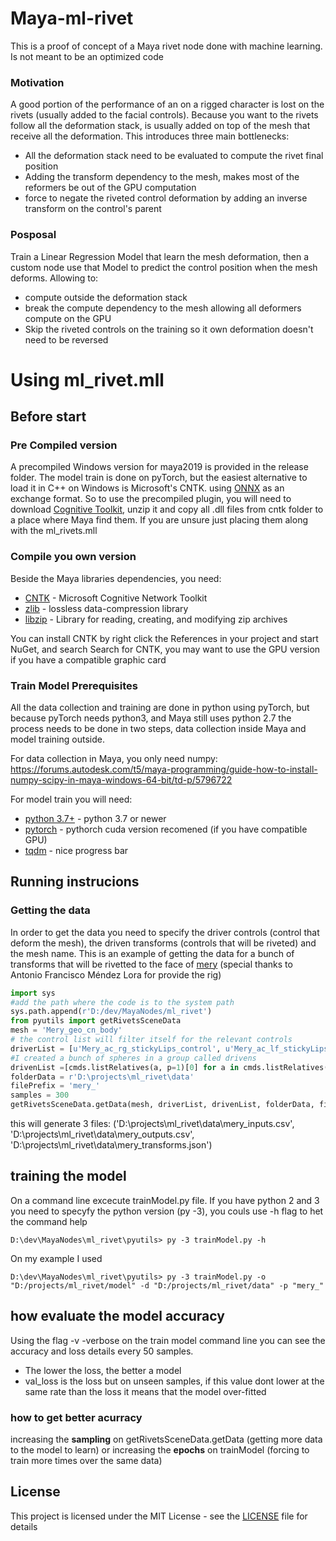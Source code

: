 # Maya-ml-rivet

This is a proof of concept of a Maya rivet node done with machine learning. Is not meant to be an optimized code

### Motivation

A good portion of the performance of an  on a rigged character is lost on the rivets (usually added to the facial controls). Because you want to the rivets follow all the deformation stack, is usually added on top of the mesh that receive all the deformation. This introduces three main bottlenecks:
* All the deformation stack need to be evaluated to compute the rivet final position
* Adding the transform dependency to the mesh, makes most of the reformers be out of the GPU computation
* force to negate the riveted control deformation by adding an inverse transform on the control's parent

### Posposal
Train a Linear Regression Model that learn the mesh deformation, then a custom node use that Model to predict the control position when the mesh deforms. Allowing to:
* compute outside the deformation stack
* break the compute dependency to the mesh allowing all deformers compute on the GPU
* Skip the riveted controls on the training so it own deformation doesn't need to be reversed

# Using ml_rivet.mll
## Before start

### Pre Compiled version

A precompiled Windows version for maya2019 is provided in the release folder. The model train is done on pyTorch, but the easiest alternative to load it in C++ on Windows is Microsoft's CNTK. using [ONNX](http://onnx.ai/) as an exchange format. So to use the precompiled plugin, you will need to download [Cognitive Toolkit](https://cntk.ai/dlwg-2.7.html), unzip it and copy all .dll files from cntk folder to a place where Maya find them. If you are unsure just placing them along with the ml_rivets.mll

### Compile you own version

Beside the Maya libraries dependencies, you need:

* [CNTK](https://docs.microsoft.com/es-es/cognitive-toolkit/) - Microsoft Cognitive Network Toolkit
* [zlib](https://zlib.net/) - lossless data-compression library
* [libzip](https://libzip.org/) - Library for reading, creating, and modifying zip archives 

You can install CNTK by right click the References in your project and start NuGet, and search Search for CNTK, you may want to use the GPU version if you have a compatible graphic card

### Train Model Prerequisites

All the data collection and training are done in python using pyTorch, but because pyTorch needs python3, and Maya still uses python 2.7 the process needs to be done in two steps, data collection inside Maya and model training outside.

For data collection in Maya, you only need numpy:
https://forums.autodesk.com/t5/maya-programming/guide-how-to-install-numpy-scipy-in-maya-windows-64-bit/td-p/5796722

For model train you will need:
* [python 3.7+](https://www.python.org/downloads/windows/) - python 3.7 or newer
* [pytorch](https://pytorch.org/get-started/locally/)  - pythorch cuda version recomened (if you have compatible GPU)
* [tqdm](https://pypi.org/project/tqdm/) - nice progress bar


## Running instrucions
### Getting the data

In order to get the data you need to specify the driver controls (control that deform the mesh), the driven transforms (controls that will be riveted) and the mesh name. This is an example of getting the data for a bunch of transforms that will be rivetted to the face of [mery](https://www.meryproject.com/) (special thanks to Antonio Francisco Méndez Lora for provide the rig)
```python
import sys
#add the path where the code is to the system path
sys.path.append(r'D:/dev/MayaNodes/ml_rivet')
from pyutils import getRivetsSceneData
mesh = 'Mery_geo_cn_body'
# the control list will filter itself for the relevant controls
driverList = [u'Mery_ac_rg_stickyLips_control', u'Mery_ac_lf_stickyLips_control', u'Mery_ac_lf_tinyCorner_control', u'Mery_ac_rg_tinyCorner_control', u'Mery_ac_loLip_01_control', u'Mery_ac_loLip_02_control', u'Mery_ac_loLip_03_control', u'Mery_ac_loLip_04_control', u'Mery_ac_loLip_05_control', u'Mery_ac_upLip_05_control', u'Mery_ac_upLip_04_control', u'Mery_ac_upLip_03_control', u'Mery_ac_upLip_02_control', u'Mery_ac_cn_inout_mouth', u'Mery_ac_upLip_01_control', u'Mery_ac_rg_cheekbone', u'Mery_ac_lf_cheekbone', u'Mery_ac_cn_mouth_move', u'Mery_ac_dw_lf_lip_inout', u'Mery_ac_up_lf_lip_inout', u'Mery_ac_dw_rg_lip_inout', u'Mery_ac_lf_moflete', u'Mery_ac_rg_moflete', u'Mery_ac_up_rg_lip_inout', u'Mery_ac_cn_jaw_control', u'Mery_ac_jaw_front', u'Mery_ac_lf_corner_control', u'Mery_ac_lf_nose', u'Mery_ac_rg_corner_control', u'Mery_ac_rg_nose']
#I created a bunch of spheres in a group called drivens
drivenList =[cmds.listRelatives(a, p=1)[0] for a in cmds.listRelatives('drivens', ad=1, type='mesh')]
folderData = r'D:\projects\ml_rivet\data'
filePrefix = 'mery_'
samples = 300
getRivetsSceneData.getData(mesh, driverList, drivenList, folderData, filePrefix, samples)
```
this will generate 3 files: 
('D:\\projects\\ml_rivet\\data\\mery_inputs.csv', 'D:\\projects\\ml_rivet\\data\\mery_outputs.csv', 'D:\\projects\\ml_rivet\\data\\mery_transforms.json')

## training the model
On a command line excecute trainModel.py file.
If you have python 2 and 3 you need to specyfy the python version (py -3), you couls use -h flag to het the command help
```
D:\dev\MayaNodes\ml_rivet\pyutils> py -3 trainModel.py -h
```
On my example I used
```
D:\dev\MayaNodes\ml_rivet\pyutils> py -3 trainModel.py -o "D:/projects/ml_rivet/model" -d "D:/projects/ml_rivet/data" -p "mery_"
```
## how evaluate the model accuracy
Using the flag -v -verbose on the train model command line you can see the accuracy and loss details every 50 samples.
- The lower the loss, the better a model
- val_loss is the loss but on unseen samples, if this value dont lower at the same rate than the loss it means that the model over-fitted

### how to get better acurracy
increasing the **sampling** on getRivetsSceneData.getData (getting more data to the model to learn) or increasing the **epochs** on trainModel (forcing to train more times over the same data)

## License

This project is licensed under the MIT License - see the [LICENSE](LICENSE) file for details

